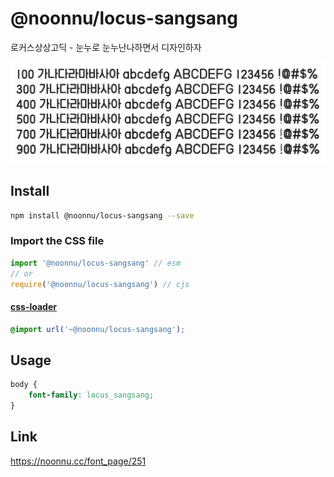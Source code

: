 # @noonnu/locus-sangsang

로커스상상고딕 - 눈누로 눈누난나하면서 디자인하자

![example](./example.png)

## Install

```bash
npm install @noonnu/locus-sangsang --save
```

### Import the CSS file

```js
import '@noonnu/locus-sangsang' // esm
// or
require('@noonnu/locus-sangsang') // cjs
```

#### [css-loader](https://github.com/webpack-contrib/css-loader)

```css
@import url('~@noonnu/locus-sangsang');
```

## Usage

```css
body {
    font-family: locus_sangsang;
}
```

## Link

https://noonnu.cc/font_page/251
